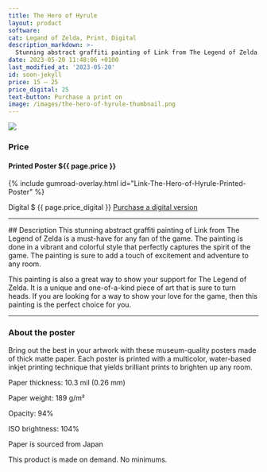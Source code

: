 ```yaml
---
title: The Hero of Hyrule
layout: product
software: 
cat: Legand of Zelda, Print, Digital
description_markdown: >-
  Stunning abstract graffiti painting of Link from The Legend of Zelda.
date: 2023-05-20 11:48:06 +0100
last_modified_at: '2023-05-20'
id: soon-jekyll
price: 15 – 25
price_digital: 25
text-button: Purchase a print on
image: /images/the-hero-of-hyrule-thumbnail.png
---
```

<a href="https://wooley.gumroad.com/l/linkHeroHyrule" class="no-underline pv2 grow db"><img class="w-100" src="{{site.baseurl}}/images/the-hero-of-hyrule-mock.png"></a>

### Price
<h4 itemprop="priceCurrency" content="USD">Printed Poster $<span itemprop="price" content="{{ page.price }}">{{ page.price }}</span></h4>

{% include gumroad-overlay.html id="Link-The-Hero-of-Hyrule-Printed-Poster" %}

<p itemprop="priceCurrency" content="USD">Digital $
  <span itemprop="price" content="{{ page.price_digital }}">{{ page.price_digital }}</span>
  <a href="https://wooley.gumroad.com/l/linkHeroHyrule">Purchase a digital version</a>
</p>
<hr>
## Description
This stunning abstract graffiti painting of Link from The Legend of Zelda is a must-have for any fan of the game. The painting is done in a vibrant and colorful style that perfectly captures the spirit of the game. The painting is sure to add a touch of excitement and adventure to any room.

This painting is also a great way to show your support for The Legend of Zelda. It is a unique and one-of-a-kind piece of art that is sure to turn heads. If you are looking for a way to show your love for the game, then this painting is the perfect choice for you.

<hr>

### About the poster
Bring out the best in your artwork with these museum-quality posters made of thick matte paper. Each poster is printed with a multicolor, water-based inkjet printing technique that yields brilliant prints to brighten up any room.

Paper thickness: 10.3 mil (0.26 mm)

Paper weight: 189 g/m²

Opacity: 94%

ISO brightness: 104%

Paper is sourced from Japan

This product is made on demand. No minimums.